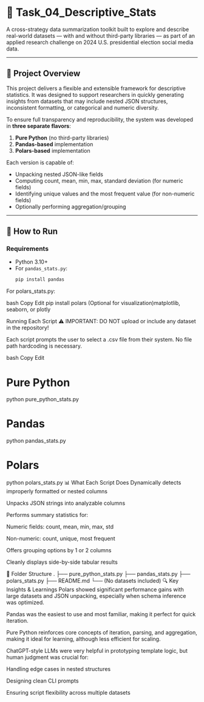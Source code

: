 # 🧠 Task_04_Descriptive_Stats

A cross-strategy data summarization toolkit built to explore and describe real-world datasets — with and without third-party libraries — as part of an applied research challenge on 2024 U.S. presidential election social media data.

---

## 📌 Project Overview

This project delivers a flexible and extensible framework for descriptive statistics. It was designed to support researchers in quickly generating insights from datasets that may include nested JSON structures, inconsistent formatting, or categorical and numeric diversity.

To ensure full transparency and reproducibility, the system was developed in **three separate flavors**:

1. **Pure Python** (no third-party libraries)  
2. **Pandas-based** implementation  
3. **Polars-based** implementation

Each version is capable of:
- Unpacking nested JSON-like fields
- Computing count, mean, min, max, standard deviation (for numeric fields)
- Identifying unique values and the most frequent value (for non-numeric fields)
- Optionally performing aggregation/grouping

---

## 🚀 How to Run

### Requirements

- Python 3.10+
- For `pandas_stats.py`:
  ```bash
  pip install pandas
For polars_stats.py:

bash
Copy
Edit
pip install polars
(Optional for visualization)matplotlib, seaborn, or plotly

Running Each Script
⚠️ IMPORTANT: DO NOT upload or include any dataset in the repository!

Each script prompts the user to select a .csv file from their system. No file path hardcoding is necessary.

bash
Copy
Edit
# Pure Python
python pure_python_stats.py

# Pandas
python pandas_stats.py

# Polars
python polars_stats.py
📊 What Each Script Does
Dynamically detects improperly formatted or nested columns

Unpacks JSON strings into analyzable columns

Performs summary statistics for:

Numeric fields: count, mean, min, max, std

Non-numeric: count, unique, most frequent

Offers grouping options by 1 or 2 columns

Cleanly displays side-by-side tabular results

📁 Folder Structure
.
├── pure_python_stats.py
├── pandas_stats.py
├── polars_stats.py
├── README.md
└── (No datasets included)
🔍 Key Insights & Learnings
Polars showed significant performance gains with large datasets and JSON unpacking, especially when schema inference was optimized.

Pandas was the easiest to use and most familiar, making it perfect for quick iteration.

Pure Python reinforces core concepts of iteration, parsing, and aggregation, making it ideal for learning, although less efficient for scaling.

ChatGPT-style LLMs were very helpful in prototyping template logic, but human judgment was crucial for:

Handling edge cases in nested structures

Designing clean CLI prompts

Ensuring script flexibility across multiple datasets
